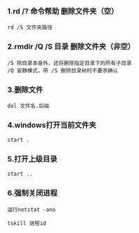 ### 1.rd /? 命令帮助 删除文件夹（空）
```
rd /S 文件夹路径
```

### 2.rmdir /Q /S 目录 删除文件夹（非空）
```
/S 除目录本身外，还将删除指定目录下的所有子目录
/Q 安静模式，带 /S 删除目录树时不要求确认
```

### 3.删除文件
```
del 文件名.后缀
```

### 4.windows打开当前文件夹
```
start .
```

### 5.打开上级目录
```
start ..
```


### 6.强制关闭进程
```
运行netstat -ano

tskill 进程id
```

